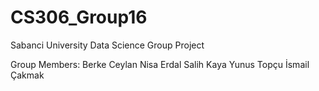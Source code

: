 # CS306_Group16
Sabanci University Data Science Group Project

Group Members:
Berke Ceylan
Nisa Erdal
Salih Kaya
Yunus Topçu 
İsmail Çakmak
